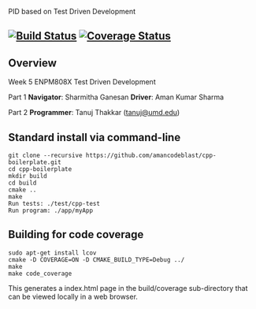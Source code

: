 PID based on Test Driven Development

[![Build Status](https://app.travis-ci.com/amancodeblast/cpp-boilerplate.svg?branch=master)](https://app.travis-ci.com/amancodeblast/cpp-boilerplate)
[![Coverage Status](https://coveralls.io/repos/github/amancodeblast/cpp-boilerplate/badge.svg?branch=master)](https://coveralls.io/github/amancodeblast/cpp-boilerplate?branch=master)
---

## Overview
Week 5 ENPM808X Test Driven Development

Part 1 
**Navigator**: Sharmitha Ganesan
**Driver**: Aman Kumar Sharma

Part 2
**Programmer**: Tanuj Thakkar (tanuj@umd.edu)


## Standard install via command-line
```
git clone --recursive https://github.com/amancodeblast/cpp-boilerplate.git
cd cpp-boilerplate
mkdir build
cd build
cmake ..
make
Run tests: ./test/cpp-test
Run program: ./app/myApp
```

## Building for code coverage 
```
sudo apt-get install lcov
cmake -D COVERAGE=ON -D CMAKE_BUILD_TYPE=Debug ../
make
make code_coverage
```
This generates a index.html page in the build/coverage sub-directory that can be viewed locally in a web browser.

